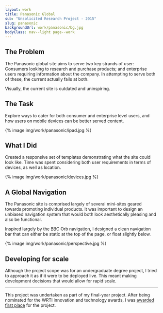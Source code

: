 ```yaml
---
layout: work
title: Panasonic Global
sub: "Unsolicited Research Project - 2015"
slug: panasonic
backgroundUrl: work/panasonic/bg.jpg
bodyClass: nav--light page--work
---
```


<div class="inner-columns inner-columns--work">
    <div class="inner-columns__col">
        <h2>The Problem</h2>
        <p>The Panasonic global site aims to serve two key strands of user: Consumers looking to research and purchase products; and enterprise users requiring information about the company. In attempting to serve both of these, the current actually fails at both.</p>
    <p>Visually, the current site is outdated and uninspiring.</p>
    </div>
    <div class="inner-columns__col">
        <h2>The Task</h2>
    <p>Explore ways to cater for both consumer and enterprise level users, and how users on mobile devices can be better served content.</p>
    </div>
</div>

{% image img/work/panasonic/ipad.jpg %}

<div class="page__article--inner">
    <h2>What I Did</h2>
    <p>Created a responsive set of templates demonstrating what the site could look like. Time was spent considering both user requirements in terms of devices, as well as location.</p>
</div>
{% image img/work/panasonic/devices.jpg %}

<div class="page__article--inner">
    <h2>A Global Navigation</h2>
    <p>The Panasonic site is comprised largely of several mini-sites geared towards promoting individual products. It was important to design an unbiased navigation system that would both look aesthetically pleasing and also be functional.</p>
    <p>Inspired largely by the BBC Orb navigation, I designed a clean navigation bar that can either be static at the top of the page, or float slightly below.</p>
</div>

{% image img/work/panasonic/perspective.jpg %}

<div class="page__article--inner">
    <h2>Developing for scale</h2>
    <p>Although the project scope was for an undergraduate degree project, I tried to approach it as if it were to be deployed live. This meant making development decisions that would allow for rapid scale.</p>
    <hr>
    <p>This project was undertaken as part of my final-year project. After being nominated for the WRTI innovation and technology awards, I was <a href="http://official.blog.solent.ac.uk/press-releases/bridging-the-innovation-gap-from-necessity-to-invention/">awarded first place</a> for the project.</p>
</div>